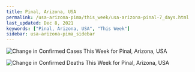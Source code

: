 ```yaml
---
title: Pinal, Arizona, USA
permalink: /usa-arizona-pima/this_week/usa-arizona-pinal-7_days.html
last_updated: Dec 8, 2021
keywords: ["Pinal, Arizona, USA", "This Week"]
sidebar: usa-arizona-pima_sidebar
---
```


![Change in Confirmed Cases This Week for Pinal, Arizona, USA](/covid_tracker/images/graphs/usa-arizona-pinal-delta_confirmed-7_days_graph.png)

![Change in Confirmed Deaths This Week for Pinal, Arizona, USA](/covid_tracker/images/graphs/usa-arizona-pinal-delta_deaths-7_days_graph.png)

